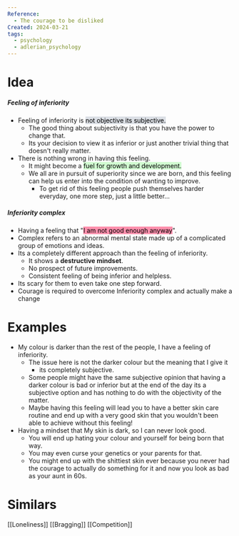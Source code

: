 ```yaml
---
Reference:
  - The courage to be disliked
Created: 2024-03-21
tags:
  - psychology
  - adlerian_psychology
---
```

# Idea

##### Feeling of inferiority
* Feeling of inferiority is <mark style="background: #CACFD9A6;">not objective its subjective.</mark>
	* The good thing about subjectivity is that you have the power to change that. 
	* Its your decision to view it as inferior or just another trivial thing that doesn't really matter.
* There is nothing wrong in having this feeling.
	* It might become a <mark style="background: #BBFABBA6;">fuel for growth and development.</mark>
	* We all are in pursuit of superiority since we are born, and this feeling can help us enter into the condition of wanting to improve.
		* To get rid of this feeling people push themselves harder everyday, one more step, just a little better...

##### Inferiority complex
* Having a feeling that "<mark style="background: #FF5582A6;">I am not good enough anyway</mark>".
* Complex refers to an abnormal mental state made up of a complicated group of emotions and ideas.
* Its a completely different approach than the feeling of inferiority.
	* It shows a **destructive mindset**.
	* No prospect of future improvements.
	* Consistent feeling of being inferior and helpless.
* Its scary for them to even take one step forward.
* Courage is required to overcome Inferiority complex and actually make a change


# Examples

 * My colour is darker than the rest of the people, I have a feeling of inferiority.
	* The issue here is not the darker colour but the meaning that I give it
		* its completely subjective.
	* Some people might have the same subjective opinion that having a darker colour is bad or inferior but at the end of the day its a subjective option and has nothing to do with the objectivity of the matter.
	* Maybe having this feeling will lead you to have a better skin care routine and end up with a very good skin that you wouldn't been able to achieve without this feeling!
* Having a mindset that My skin is dark, so I can never look good.
	* You will end up hating your colour and yourself for being born that way.
	* You may even curse your genetics or your parents for that.
	* You might end up with the shittiest skin ever because you never had the courage to actually do something for it and now you look as bad as your aunt in 60s.

# Similars

[[Loneliness]]
[[Bragging]]
[[Competition]]